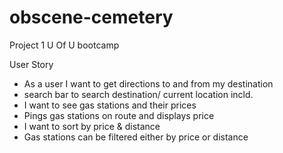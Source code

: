 # obscene-cemetery
Project 1 U Of U bootcamp


User Story

* As a user I want to get directions to and from my destination
* search bar to search destination/ current location incld.
* I want to see gas stations and their prices
* Pings gas stations on route and displays price
* I want to sort by price & distance
* Gas stations can be filtered either by price or distance
